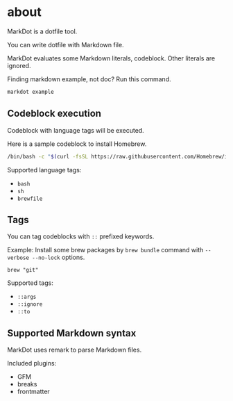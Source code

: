 # about

MarkDot is a dotfile tool. 

You can write dotfile with Markdown file.

MarkDot evaluates some Markdown literals, codeblock. Other literals are ignored.

Finding markdown example, not doc? Run this command.

```sh
markdot example
```

## Codeblock execution

Codeblock with language tags will be executed.

Here is a sample codeblock to install Homebrew.

```bash
/bin/bash -c "$(curl -fsSL https://raw.githubusercontent.com/Homebrew/install/HEAD/install.sh)"
```

Supported language tags:

- `bash`
- `sh`
- `brewfile`

## Tags

You can tag codeblocks with `::` prefixed keywords.

Example: Install some brew packages by `brew bundle` command with `--verbose --no-lock` options.

```brewfile args="--verbose --no-lock"
brew "git"
```

Supported tags:

- `::args`
- `::ignore`
- `::to`

## Supported Markdown syntax

MarkDot uses remark to parse Markdown files.

Included plugins:

- GFM
- breaks
- frontmatter

